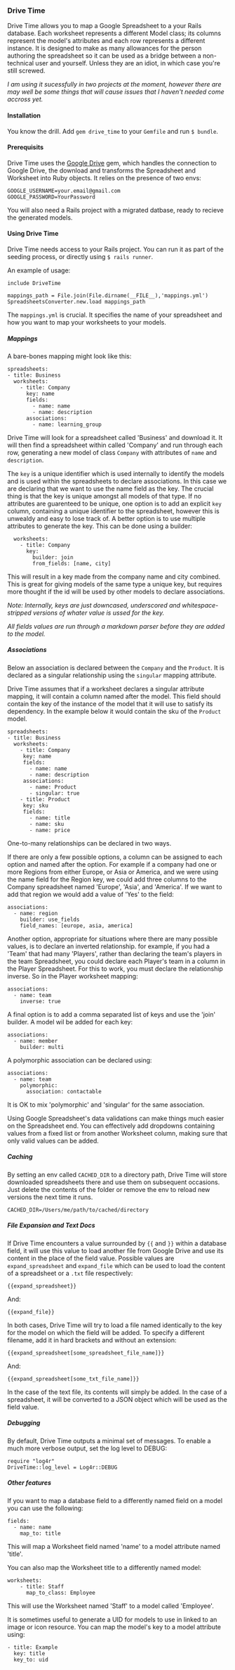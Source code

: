 ### Drive Time


Drive Time allows you to map a Google Spreadsheet to a your Rails database. Each worksheet represents a different Model class; its columns represent the model's attributes and each row represents a different instance. It is designed
 to make as many allowances for the person authoring the spreadsheet so it can be used as a bridge between a non-technical user and yourself. Unless they are an idiot, in which case you're still screwed.

*I am using it sucessfully in two projects at the moment, however there are may well be some things that will cause issues that I haven't needed come accross yet.*

#### Installation

You know the drill. Add `gem drive_time` to your `Gemfile` and run `$ bundle`.

#### Prerequisits

Drive Time uses the [Google Drive](https://github.com/gimite/google-drive-ruby) gem, which handles the connection to Google Drive, the download and transforms the Spreadsheet and Worksheet into Ruby objects. It relies on the presence of two envs:

```
GOOGLE_USERNAME=your.email@gmail.com
GOOGLE_PASSWORD=YourPassword
```

You will also need a Rails project with a migrated datbase, ready to recieve the generated models.

#### Using Drive Time

Drive Time needs access to your Rails project. You can run it as part of the seeding process, or directly using `$ rails runner`.

An example of usage:

```
include DriveTime

mappings_path = File.join(File.dirname(__FILE__),'mappings.yml')
SpreadsheetsConverter.new.load mappings_path
```

The `mappings.yml` is crucial. It specifies the name of your spreadsheet and how you want to map your worksheets to your models.

##### Mappings

A bare-bones mapping might look like this:

```
spreadsheets:
- title: Business
  worksheets:
    - title: Company
      key: name
      fields:
        - name: name
        - name: description
      associations:
        - name: learning_group
```

Drive Time will look for a spreadsheet called 'Business' and download it. It will then find a spreadsheet within called 'Company' and run through each row, generating a new model of class `Company` with attributes of `name` and `description`.

The `key` is a unique identifier which is used internally to identify the models and is used within the spreadsheets to declare associations. In this case we are declaring that we want to use the name field as the key. The crucial thing is that the key is unique amongst all models of that type. If no attributes are guarenteed to be unique, one option is to add an explicit `key` column, containing a unique identifier to the spreadsheet, however this is unwealdy and easy to lose track of. A better option is to use multiple attributes to generate the key. This can be done using a builder:

```
  worksheets:
    - title: Company
      key:
        builder: join
        from_fields: [name, city]
```

This will result in a key made from the company name and city combined. This is great for giving models of the same type a unique key, but requires more thought if the id will be used by other models to declare associations.

*Note: Internally, keys are just downcased, underscored and whitespace-stripped versions of whater value is ussed for the key.*

*All fields values are run through a markdown parser before they are added to the model.*

##### Associations

Below an association is declared between the `Company` and the `Product`. It is declared as a singular relationship using the `singular` mapping attribute.

Drive Time assumes that if a worksheet declares a singular attribute mapping, it will contain a column named after the model. This field should contain the key of the instance of the model that it will use to satisfy its dependency. In the example below it would contain the sku of the `Product` model.

```
spreadsheets:
- title: Business
  worksheets:
    - title: Company
     key: name
     fields:
       - name: name
       - name: description
     associations:
       - name: Product
       - singular: true
    - title: Product
     key: sku
     fields:
       - name: title
       - name: sku
       - name: price
```

One-to-many relationships can be declared in two ways.

If there are only a few possible options, a column can be assigned to each option and named after the option. For example if a company had one or more Regions from either Europe, or Asia or America, and we were using the name field for the Region key, we could add three columns to the Company spreadsheet named 'Europe', 'Asia', and 'America'. If we want to add that region we would add a value of 'Yes' to the field:

```
associations:
  - name: region
    builder: use_fields
    field_names: [europe, asia, america]
```

Another option, appropriate for situations where there are many possible values, is to declare an inverted relationship. for example, if you had a 'Team' that had many 'Players', rather than declaring the team's players in the team Spreadsheet, you could declare each Player's team in a column in the Player Spreadsheet. For this to work, you must declare the relationship inverse. So in the Player worksheet mapping:

```
associations:
  - name: team
    inverse: true
```

A final option is to add a comma separated list of keys and use the 'join' builder. A model wil be added for each key:

```
associations:
  - name: member
    builder: multi
```

A polymorphic association can be declared using:

```
associations:
  - name: team
    polymorphic:
      association: contactable
```

It is OK to mix 'polymorphic' and 'singular' for the same association.

Using Google Spreadsheet's data validations can make things much easier on the Spreadsheet end. You can effectively add dropdowns containing values from a fixed list or from another Worksheet column, making sure that only valid values can be added.

##### Caching

By setting an env called `CACHED_DIR` to a directory path, Drive Time will store downloaded spreadsheets there and use them on subsequent occasions. Just delete the contents of the folder or remove the env to reload new versions the next time it runs.


```
CACHED_DIR=/Users/me/path/to/cached/directory
```

##### File Expansion and Text Docs

If Drive Time encounters a value surrounded by `{{` and `}}` within a database field, it will use this value to load another file from Google Drive and use its content in the place of the field value. Possible values are `expand_spreadsheet` and `expand_file` which can be used to load the content of a spreadsheet or a `.txt` file respectively:

```
{{expand_spreadsheet}}
```

And:

```
{{expand_file}}
```

In both cases, Drive Time will try to load a file named identically to the key for the model on which the field will be added. To specify a different filename, add it in hard brackets and without an extension:

```
{{expand_spreadsheet[some_spreadsheet_file_name]}}
```

And:

```
{{expand_spreadsheet[some_txt_file_name]}}
```

In the case of the text file, its contents will simply be added. In the case of a spreadsheet, it will be converted to a JSON object which will be used as the field value.

##### Debugging

By default, Drive Time outputs a minimal set of messages. To enable a much more verbose output, set the log level to DEBUG:

```
require "log4r"
DriveTime::log_level = Log4r::DEBUG
```

##### Other features

If you want to map a database field to a differently named field on a model you can use the following:

```
fields:
  - name: name
    map_to: title
```

This will map a Worksheet field named 'name' to a model attribute named 'title'.

You can also map the Worksheet title to a differently named model:

```
worksheets:
    - title: Staff
      map_to_class: Employee
```

This will use the Worksheet named 'Staff' to a model called 'Employee'.

It is sometimes useful to generate a UID for models to use in linked to an image or icon resource. You can map the model's key to a model attribute using:

```
- title: Example
  key: title
  key_to: uid
```





